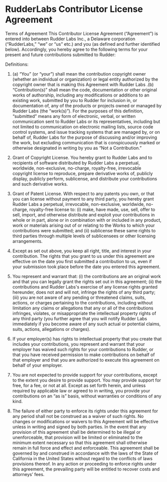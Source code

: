 # RudderLabs Contributor License Agreement
Terms of Agreement
This Contributor License Agreement (“Agreement”) is entered into between Rudder Labs Inc., a Delaware corporation (“RudderLabs,” “we” or “us” etc.) and you (as defined and further identified below). Accordingly, you hereby agree to the following terms for your present and future contributions submitted to Rudder:

Definitions:
1. (a) “You” (or “your”) shall mean the contribution copyright owner (whether an individual or organization) or legal entity authorized by the copyright owner that is making this Agreement with Rudder Labs
.(b) “Contribution(s)” shall mean the code, documentation or other original works of authorship, including any modifications or additions to an existing work, submitted by you to Rudder for inclusion in, or documentation of, any of the products or projects owned or managed by Rudder Labs (the “work(s)”). For the purposes of this definition, “submitted” means any form of electronic, verbal, or written communication sent to Rudder Labs or its representatives, including but not limited to communication on electronic mailing lists, source code control systems, and issue tracking systems that are managed by, or on behalf of, Rudder Labs for the purpose of discussing and/or improving the work, but excluding communication that is conspicuously marked or otherwise designated in writing by you as “Not a Contribution.”

2. Grant of Copyright License. You hereby grant to Rudder Labs and to recipients of software distributed by Rudder Labs a perpetual, worldwide, non-exclusive, no-charge, royalty-free, irrevocable copyright license to reproduce, prepare derivative works of, publicly display, publicly perform, sublicense, and distribute your contributions and such derivative works.

3. Grant of Patent License. With respect to any patents you own, or that you can license without payment to any third party, you hereby grant Rudder Labs a perpetual, irrevocable, non-exclusive, worldwide, no-charge, royalty-free license to: (i) make, have made, use, sell, offer to sell, import, and otherwise distribute and exploit your contributions in whole or in part, alone or in combination with or included in any product, work or materials arising out of or relating to the Works to which your contributions were submitted; and (ii) sublicense these same rights to third parties through multiple levels of sublicensees or other licensing arrangements.

4. Except as set out above, you keep all right, title, and interest in your contribution. The rights that you grant to us under this agreement are effective on the date you first submitted a contribution to us, even if your submission took place before the date you entered this agreement.

5. You represent and warrant that: (i) the contributions are an original work and that you can legally grant the rights set out in this agreement; (ii) the contributions and Rudder Labs's exercise of any license rights granted hereunder, does not and will not, infringe the rights of any third party; (iii) you are not aware of any pending or threatened claims, suits, actions, or charges pertaining to the contributions, including without limitation any claims or allegations that any or all of the contributions infringes, violates, or misappropriate the intellectual property rights of any third party (you further agree that you will notify Rudder Labs immediately if you become aware of any such actual or potential claims, suits, actions, allegations or charges).

6. If your employer(s) has rights to intellectual property that you create that includes your contributions, you represent and warrant that your employer has waived such rights for your contributions to Rudder, or that you have received permission to make contributions on behalf of that employer and that you are authorized to execute this agreement on behalf of your employer.

7. You are not expected to provide support for your contributions, except to the extent you desire to provide support. You may provide support for free, for a fee, or not at all. Except as set forth herein, and unless required by applicable law or agreed to in writing, you provide your contributions on an “as is” basis, without warranties or conditions of any kind.

8. The failure of either party to enforce its rights under this agreement for any period shall not be construed as a waiver of such rights. No changes or modifications or waivers to this Agreement will be effective unless in writing and signed by both parties. In the event that any provision of this agreement shall be determined to be illegal or unenforceable, that provision will be limited or eliminated to the minimum extent necessary so that this agreement shall otherwise remain in full force and effect and enforceable. This agreement shall be governed by and construed in accordance with the laws of the State of California in the United States without regard to the conflicts of laws provisions thereof. In any action or proceeding to enforce rights under this agreement, the prevailing party will be entitled to recover costs and attorneys’ fees.